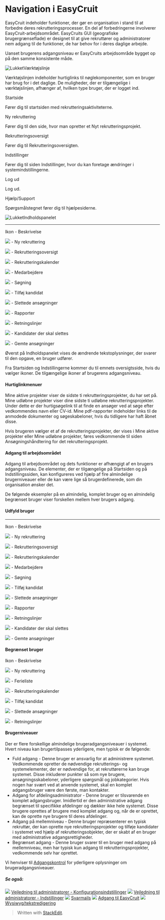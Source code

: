 # Navigation i EasyCruit

EasyCruit indeholder funktioner, der gør en organisation i stand til at forbedre deres rekrutteringsprocesser. En del af forbedringerne involverer EasyCruit-arbejdsområdet. EasyCruits GUI (geografiske brugergrænseflade) er designet til at give rekruttører og administratorer nem adgang til de funktioner, de har behov for i deres daglige arbejde.

Uanset brugerens adgangsniveau er EasyCruits arbejdsområde bygget op på den samme konsistente måde.

![Lukket](../Skins/Default/Stylesheets/Images/transparent.gif)Værktøjslinje

Værktøjslinjen indeholder hurtiglinks til nøglekomponenter, som en bruger har brug for i det daglige. De muligheder, der er tilgængelige i værktøjslinjen, afhænger af, hvilken type bruger, der er logget ind.

Startside

Fører dig til startsiden med rekrutteringsaktiviteterne.

Ny rekruttering

Fører dig til den side, hvor man opretter et  Nyt rekrutteringsprojekt.

Rekrutteringsoversigt

Fører dig til  Rekrutteringsoversigten.

Indstillinger

Fører dig til siden Indstillinger, hvor du kan foretage ændringer i systemindstillingerne.

Log ud

Log ud.

Hjælp/Support

Spørgsmålstegnet fører dig til hjælpesiderne.

![Lukket](../Skins/Default/Stylesheets/Images/transparent.gif)Indholdspanelet

***
Ikon - Beskrivelse

![](../Resources/Images/new_vacancy.jpg) - Ny rekruttering

![](../Resources/Images/vacancy_list.jpg) - Rekrutteringsoversigt

![](../Resources/Images/recruitment_calendar.jpg) - Rekrutteringskalender

![](../Resources/Images/employees.jpg) - Medarbejdere

![](../Resources/Images/search.jpg) - Søgning

![](../Resources/Images/add_candidate.jpg) - Tilføj kandidat

![](../Resources/Images/deleted_applications.jpg) - Slettede ansøgninger

![](../Resources/Images/reports.jpg) - Rapporter

![](../Resources/Images/guidelines.jpg) - Retningslinjer

![](../Resources/Images/candidates_to_be_deleted.jpg) - Kandidater der skal slettes

![](../Resources/Images/stored_applications.jpg) - Gemte ansøgninger

Øverst på  Indholdspanelet  vises de ændrende tekstoplysninger, der svarer til den opgave, en bruger udfører.

Fra  Startsiden  og  Indstillingerne  kommer du til emnets oversigtsside, hvis du vælger ikoner. De tilgængelige ikoner af brugerens adgangsniveau.

#### Hurtiglinkmenuer

Mine aktive projekter  viser de sidste ti rekrutteringsprojekter, du har set på.  Mine udløbne projekter  viser dine sidste ti udløbne rekrutteringsprojekter. Under dette er der hurtigsøgelink til at finde en ansøger ved at søge efter vedkommendes navn eller CV-id.  Mine pdf-rapporter  indeholder links til de anmodede dokumenter og søgeskabeloner, hvis du tidligere har haft åbnet disse.

Hvis brugeren vælger et af de rekrutteringsprojekter, der vises i  Mine aktive projekter  eller  Mine udløbne projekter, føres vedkommende til siden  Ansøgningshåndtering  for det rekrutteringsprojekt.

#### Adgang til arbejdsområdet

Adgang til arbejdsområdet og dets funktioner er afhængigt af en brugers adgangsniveau. De elementer, der er tilgængelige på  Startsiden  og på  Indstillingssiden, kan konfigureres ved hjælp af fire almindelige brugerniveauer eller de kan være lige så brugerdefinerede, som din organisation ønsker det.

De følgende eksempler på en almindelig, komplet bruger og en almindelig begrænset bruger viser forskellen mellem hver brugers adgang.

#### Udfyld bruger
***
Ikon - Beskrivelse

![](../Resources/Images/new_vacancy.jpg) - Ny rekruttering

![](../Resources/Images/vacancy_list.jpg) - Rekrutteringsoversigt

![](../Resources/Images/recruitment_calendar.jpg) - Rekrutteringskalender

![](../Resources/Images/employees.jpg) - Medarbejdere

![](../Resources/Images/search.jpg) - Søgning

![](../Resources/Images/add_candidate.jpg) - Tilføj kandidat

![](../Resources/Images/deleted_applications.jpg) - Slettede ansøgninger

![](../Resources/Images/reports.jpg) - Rapporter

![](../Resources/Images/guidelines.jpg) - Retningslinjer

![](../Resources/Images/candidates_to_be_deleted.jpg) - Kandidater der skal slettes

![](../Resources/Images/stored_applications.jpg) - Gemte ansøgninger

#### Begrænset bruger

Ikon - Beskrivelse

![](../Resources/Images/new_vacancy.jpg) - Ny rekruttering

![](../Resources/Images/vacancy_list.jpg) - Ferieliste

![](../Resources/Images/recruitment_calendar.jpg) - Rekrutteringskalender

![](../Resources/Images/add_candidate.jpg) - Tilføj kandidat

![](../Resources/Images/deleted_applications.jpg) - Slettede ansøgninger

![](../Resources/Images/guidelines.jpg) - Retningslinjer

#### Brugerniveauer

Der er flere forskellige almindelige brugeradgangsniveauer i systemet. Hvert niveau kan brugertilpasses yderligere, men typisk er de følgende:

-   Fuld adgang  - Denne bruger er ansvarlig for at administrere systemet. Vedkommende opretter de nødvendige rekrutterings- og systemelementer, der er nødvendige for, at rekruttørerne kan bruge systemet. Disse inkluderer punkter så som nye brugere, ansøgningsskabeloner, yderligere spørgsmål og jobkategorier. Hvis nogen har svært ved at anvende systemet, skal en komplet adgangsbruger være den første, man kontakter.
-   Adgang for afdelingsadministrator  - Denne bruger er tilsvarende en komplet adgangsbruger. Imidlertid er den administrative adgang begrænset til specifikke afdelinger og dækker ikke hele systemet. Disse brugere oprettes af brugere med komplet adgang og, når de er oprettet, kan de oprette nye brugere til deres afdelinger.
-   Adgang på mellemniveau  - Denne bruger repræsenterer en typisk rekruttør, der kan oprette nye rekrutteringsprojekter og tilføje kandidater i systemet ved hjælp af rekrutteringsobjekter, der er skabt af en bruger med administrative adgangsrettigheder.
-   Begrænset adgang  - Denne bruger svarer til en bruger med adgang på mellemniveau, men har typisk kun adgang til rekrutteringsprojekter, vedkommende selv har oprettet.

Vi henviser til  [Adgangskontrol](access_control_options.htm)  for yderligere oplysninger om brugeradgangsniveauer.

##### Se også:

![](../Resources/Images/icon-document-link.png)  [Vejledning til administratorer - Konfigurationsindstillinger](guide_for_administrators_configuration_settings.htm)
![](../Resources/Images/icon-document-link.png)  [Vejledning til administratorer - Indstillinger](guide_for_administrators_settings.htm)
![](../Resources/Images/icon-document-link.png)  [Svarmails](response_emails.htm)
![](../Resources/Images/icon-document-link.png)  [Adgang til EasyCruit](accessing_easycruit.htm)
![](../Resources/Images/icon-document-link.png)  [Wysiwyg/tekstredigering](wysiwyg_text_editor.htm)


> Written with [StackEdit](https://stackedit.io/).
<!--stackedit_data:
eyJoaXN0b3J5IjpbLTY4MjM0NzA3LC0yODQ0OTY5MzVdfQ==
-->